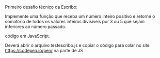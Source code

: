Primeiro desafio técnico da Escribo:

Implemente uma função que receba um número inteiro positivo e retorne o somatório de todos os valores inteiros divisíveis por 3 ou 5 que sejam inferiores ao número passado.

código em JavaScript.

Deverá abrir o arquivo testescribo.js e copiar o código para colar no site https://codepen.io/pen/ na parte de JS
